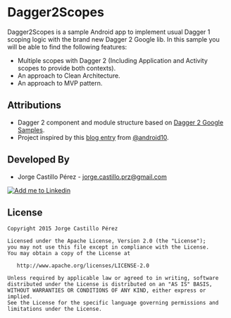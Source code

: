 Dagger2Scopes
=============
Dagger2Scopes is a sample Android app to implement usual Dagger 1 scoping logic with the brand new Dagger 2 Google lib. In this sample you will be able to find
the following features:

* Multiple scopes with Dagger 2 (Including Application and Activity scopes to provide both contexts).
* An approach to Clean Architecture.
* An approach to MVP pattern.

Attributions
------------
* Dagger 2 component and module structure based on [Dagger 2 Google Samples][dagger2-samples].
* Project inspired by this [blog entry][fernando-cejas-blogentry] from [@android10][fernando-cejas-github].

Developed By
------------
* Jorge Castillo Pérez - <jorge.castillo.prz@gmail.com>

<a href="https://www.linkedin.com/in/jorgecastilloprz">
  <img alt="Add me to Linkedin" src="https://github.com/JorgeCastilloPrz/EasyMVP/blob/master/art/linkedin.png" />
</a>

License
-------

    Copyright 2015 Jorge Castillo Pérez

    Licensed under the Apache License, Version 2.0 (the "License");
    you may not use this file except in compliance with the License.
    You may obtain a copy of the License at

       http://www.apache.org/licenses/LICENSE-2.0

    Unless required by applicable law or agreed to in writing, software
    distributed under the License is distributed on an "AS IS" BASIS,
    WITHOUT WARRANTIES OR CONDITIONS OF ANY KIND, either express or implied.
    See the License for the specific language governing permissions and
    limitations under the License.

[dagger2-samples]: https://github.com/google/dagger
[fernando-cejas-blogentry]: http://fernandocejas.com/2015/04/11/tasting-dagger-2-on-android/
[fernando-cejas-github]: https://github.com/android10